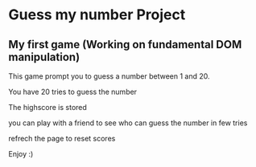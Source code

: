 # Guess my number Project

## My first game (Working on fundamental DOM manipulation)

This game prompt you to guess a number between 1 and 20.

You have 20 tries to guess the number

The highscore is stored

you can play with a friend to see who can guess the number in few tries

refrech the page to reset scores

Enjoy :)
